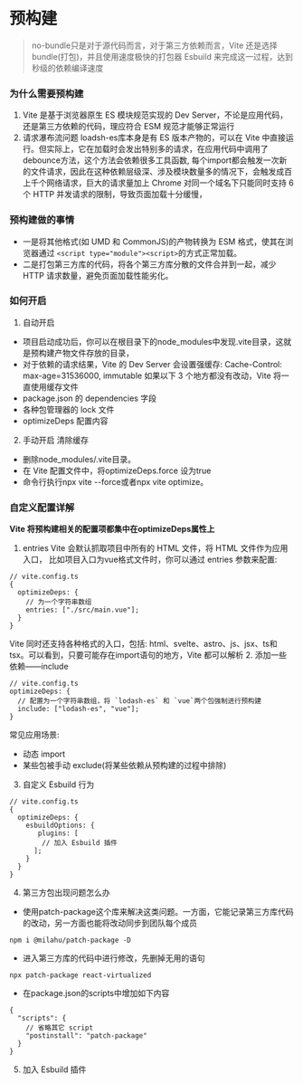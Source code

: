 # 预构建
>no-bundle只是对于源代码而言，对于第三方依赖而言，Vite 还是选择 bundle(打包)，并且使用速度极快的打包器 Esbuild 来完成这一过程，达到秒级的依赖编译速度
### 为什么需要预构建
1. Vite 是基于浏览器原生 ES 模块规范实现的 Dev Server，不论是应用代码，还是第三方依赖的代码，理应符合 ESM 规范才能够正常运行
2. 请求瀑布流问题
loadsh-es库本身是有 ES 版本产物的，可以在 Vite 中直接运行。但实际上，它在加载时会发出特别多的请求，在应用代码中调用了debounce方法，这个方法会依赖很多工具函数, 每个import都会触发一次新的文件请求，因此在这种依赖层级深、涉及模块数量多的情况下，会触发成百上千个网络请求，巨大的请求量加上 Chrome 对同一个域名下只能同时支持 6 个 HTTP 并发请求的限制，导致页面加载十分缓慢，
### 预构建做的事情
- 一是将其他格式(如 UMD 和 CommonJS)的产物转换为 ESM 格式，使其在浏览器通过 `<script type="module"><script>`的方式正常加载。
- 二是打包第三方库的代码，将各个第三方库分散的文件合并到一起，减少 HTTP 请求数量，避免页面加载性能劣化。
### 如何开启
1. 自动开启
- 项目启动成功后，你可以在根目录下的node_modules中发现.vite目录，这就是预构建产物文件存放的目录，
- 对于依赖的请求结果，Vite 的 Dev Server 会设置强缓存: Cache-Control: max-age=31536000, immutable
如果以下 3 个地方都没有改动，Vite 将一直使用缓存文件
- package.json 的 dependencies 字段
- 各种包管理器的 lock 文件
- optimizeDeps 配置内容
2. 手动开启
清除缓存 
- 删除node_modules/.vite目录。
- 在 Vite 配置文件中，将optimizeDeps.force 设为true
- 命令行执行npx vite --force或者npx vite optimize。
### 自定义配置详解
**Vite 将预构建相关的配置项都集中在optimizeDeps属性上**
1. entries
Vite 会默认抓取项目中所有的 HTML 文件，将 HTML 文件作为应用入口，
比如项目入口为vue格式文件时，你可以通过 entries 参数来配置:
```
// vite.config.ts
{
  optimizeDeps: {
    // 为一个字符串数组
    entries: ["./src/main.vue"];
  }
}
```
Vite 同时还支持各种格式的入口，包括: html、svelte、astro、js、jsx、ts和tsx。可以看到，只要可能存在import语句的地方，Vite 都可以解析
2. 添加一些依赖——include
```
// vite.config.ts
optimizeDeps: {
  // 配置为一个字符串数组，将 `lodash-es` 和 `vue`两个包强制进行预构建
  include: ["lodash-es", "vue"];
}
```
常见应用场景:
- 动态 import
- 某些包被手动 exclude(将某些依赖从预构建的过程中排除)
3. 自定义 Esbuild 行为
```
// vite.config.ts
{
  optimizeDeps: {
    esbuildOptions: {
       plugins: [
        // 加入 Esbuild 插件
      ];
    }
  }
}
```
4. 第三方包出现问题怎么办
- 使用patch-package这个库来解决这类问题。一方面，它能记录第三方库代码的改动，另一方面也能将改动同步到团队每个成员
```
npm i @milahu/patch-package -D
```
- 进入第三方库的代码中进行修改，先删掉无用的语句
```
npx patch-package react-virtualized
```
- 在package.json的scripts中增加如下内容
```
{
  "scripts": {
    // 省略其它 script
    "postinstall": "patch-package"
  }
}
```
5. 加入 Esbuild 插件
